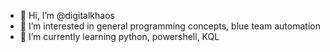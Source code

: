 - 👋 Hi, I’m @digitalkhaos
- 👀 I’m interested in general programming concepts, blue team automation
- 🌱 I’m currently learning python, powershell, KQL

<!---
digitalkhaos/digitalkhaos is a ✨ special ✨ repository because its `README.md` (this file) appears on your GitHub profile.
You can click the Preview link to take a look at your changes.
--->
